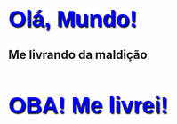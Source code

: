 <!DOCTYPE html> <!--Identifica que a versão é HTML5-->
<html lang="pt-br"> <!--Lang para o navegador reconhecer o idioma-->
<head> <!--Cabeçalho, este bloco trata o comportamento da página-->
	<meta charset="UTF-8"/> <!--UTF-8, reconhece acentuação da língua latina-->
	<title>Curso de HTML5</title> <!--Título da página/guia-->
	<!--Formatação da página-->
	<style>
		h1{
			font-family: Arial;
			font-size: 30pt;
			color: blue;
			text-shadow: 2px 2px 2px black;
		}
	</style>
</head>
<body> <!--Corpo da página-->
	<h1>Olá, Mundo!</h1> <!--h1, nível do título (principal)-->
	<h2>Me livrando da maldição</h2> <!--h2, subtítulo-->
	<h1>OBA! Me livrei!</h1>
</body>
</html>
